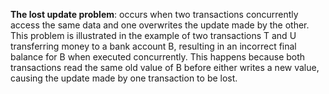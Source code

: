 **The lost update problem**: occurs when two transactions concurrently access the same data and one overwrites the update made by the other. This problem is illustrated in the example of two transactions T and U transferring money to a bank account B, resulting in an incorrect final balance for B when executed concurrently. This happens because both transactions read the same old value of B before either writes a new value, causing the update made by one transaction to be lost.
